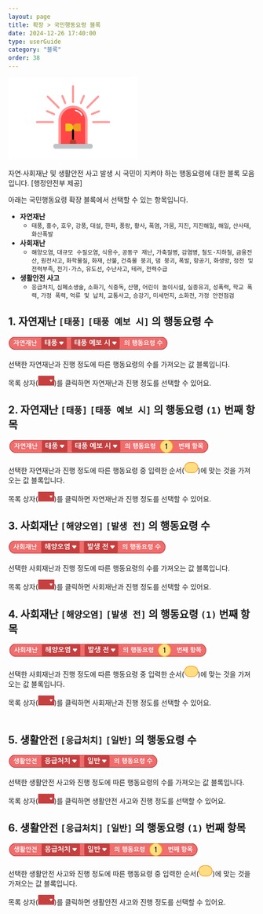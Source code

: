 ```yaml
---
layout: page
title: 확장 > 국민행동요령 블록
date: 2024-12-26 17:40:00
type: userGuide
category: "블록"
order: 38
---
```



![guideline](images/card/guideline.png)

자연∙사회재난 및 생활안전 사고 발생 시 국민이 지켜야 하는 행동요령에 대한 블록 모음입니다. [행정안전부 제공]

아래는 국민행동요령 확장 블록에서 선택할 수 있는 항목입니다.

+ **자연재난**
  + `태풍`, `홍수`, `호우`, `강풍`, `대설`, `한파`, `풍랑`, `황사`, `폭염`, `가뭄`, `지진`, `지진해일`, `해일`, `산사태`, `화산폭발`
+ **사회재난**
  + `해양오염`, `대규모 수질오염`, `식용수`, `공동구 재난`, `가축질병`, `감염병`, `철도·지하철`, `금융전산`, `원전사고`, `화학물질`, `화재`, `산불`, `건축물 붕괴`, `댐 붕괴`, `폭발`, `항공기`, `화생방`, `정전 및 전력부족`, `전기·가스`, `유도선`, `수난사고`, `테러`, `전력수급`
+ **생활안전 사고**
  + `응급처치`, `심폐소생술`, `소화기`, `식중독`, `산행`, `어린이 놀이시설`, `실종유괴`, `성폭력`, `학교 폭력`, `가정 폭력`, `억류 및 납치`, `교통사고`, `승강기`, `미세먼지`, `소화전`, `가정 안전점검`



## 1. 자연재난 `[태풍]` `[태풍 예보 시]` 의 행동요령 수

![block-extn-guideline](images/block-extn-guideline-01.png)

선택한 자연재난과 진행 정도에 따른 행동요령의 수를 가져오는 값 블록입니다.

목록 상자(<img src="images/icon/dropdown-extension.png" style="zoom:50%;" />)를 클릭하면 자연재난과 진행 정도를 선택할 수 있어요.



## 2. 자연재난 `[태풍]` `[태풍 예보 시]` 의 행동요령 `(1)` 번째 항목

![block-extn-guideline](images/block-extn-guideline-02.png)

선택한 자연재난과 진행 정도에 따른 행동요령 중 입력한 순서(<img src="images/icon/value.png" alt="value" style="zoom:50%;" />)에 맞는 것을 가져오는 값 블록입니다.

목록 상자(<img src="images/icon/dropdown-extension.png" style="zoom:50%;" />)를 클릭하면 자연재난과 진행 정도를 선택할 수 있어요.  



## 3. 사회재난 `[해양오염]` `[발생 전]` 의 행동요령 수

![block-extn-guideline](images/block-extn-guideline-03.png)

선택한 사회재난과 진행 정도에 따른 행동요령의 수를 가져오는 값 블록입니다.

목록 상자(<img src="images/icon/dropdown-extension.png" style="zoom:50%;" />)를 클릭하면 사회재난과 진행 정도를 선택할 수 있어요.



## 4. 사회재난 `[해양오염]` `[발생 전]` 의 행동요령 `(1)` 번째 항목

![block-extn-guideline](images/block-extn-guideline-04.png)

선택한 사회재난과 진행 정도에 따른 행동요령 중 입력한 순서(<img src="images/icon/value.png" alt="value" style="zoom:50%;" />)에 맞는 것을 가져오는 값 블록입니다.

목록 상자(<img src="images/icon/dropdown-extension.png" style="zoom:50%;" />)를 클릭하면 사회재난과 진행 정도를 선택할 수 있어요.  
　


## 5. 생활안전 `[응급처치]` `[일반]` 의 행동요령 수

![block-extn-guideline](images/block-extn-guideline-05.png)

선택한 생활안전 사고와 진행 정도에 따른 행동요령의 수를 가져오는 값 블록입니다.

목록 상자(<img src="images/icon/dropdown-extension.png" style="zoom:50%;" />)를 클릭하면 생활안전 사고와 진행 정도를 선택할 수 있어요.



## 6. 생활안전 `[응급처치]` `[일반]` 의 행동요령 `(1)` 번째 항목

![block-extn-guideline](images/block-extn-guideline-06.png)

선택한 생활안전 사고와 진행 정도에 따른 행동요령 중 입력한 순서(<img src="images/icon/value.png" alt="value" style="zoom:50%;" />)에 맞는 것을 가져오는 값 블록입니다.

목록 상자(<img src="images/icon/dropdown-extension.png" style="zoom:50%;" />)를 클릭하면 생활안전 사고와 진행 정도를 선택할 수 있어요.
　


